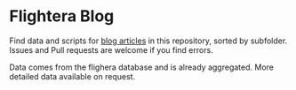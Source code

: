 # Flightera Blog

Find data and scripts for [blog articles](https://www.flightera.net) in this repository, sorted by subfolder. Issues and Pull requests are welcome if you find errors. 

Data comes from the flighera database and is already aggregated. More detailed data available on request.
